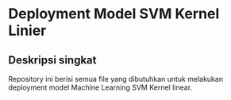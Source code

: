 # Deployment Model SVM Kernel Linier

## Deskripsi singkat

Repository ini berisi semua file yang dibutuhkan untuk melakukan deployment model Machine Learning SVM Kernel linear. 

#

